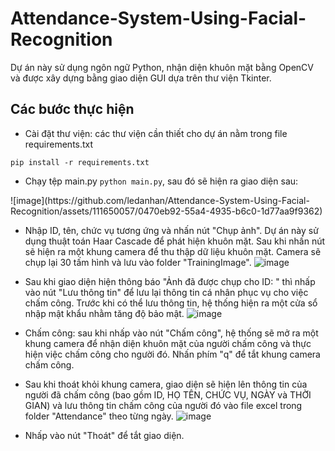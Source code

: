 # Attendance-System-Using-Facial-Recognition
Dự án này sử dụng ngôn ngữ Python, nhận diện khuôn mặt bằng OpenCV và được xây dựng bằng giao diện GUI dựa trên thư viện Tkinter.
## Các bước thực hiện
- Cài đặt thư viện: các thư viện cần thiết cho dự án nằm trong file requirements.txt 
```
pip install -r requirements.txt
```
- Chạy tệp main.py ```python main.py```, sau đó sẽ hiện ra giao diện sau:
<picture>
![image](https://github.com/ledanhan/Attendance-System-Using-Facial-Recognition/assets/111650057/0470eb92-55a4-4935-b6c0-1d77aa9f9362)
</picture> 

- Nhập ID, tên, chức vụ tương ứng và nhấn nút "Chụp ảnh". Dự án này sử dụng thuật toán Haar Cascade để phát hiện khuôn mặt. Sau khi nhấn nút sẽ hiện ra một khung camera để thu thập dữ liệu khuôn mặt. Camera sẽ chụp lại 30 tấm hình và lưu vào folder "TrainingImage".
  <picture>
  ![image](https://github.com/ledanhan/Attendance-System-Using-Facial-Recognition/assets/111650057/27f1d1cc-378c-429a-9610-71d74c3b8e42)
  </picture> 

- Sau khi giao diện hiện thông báo "Ảnh đã được chụp cho ID:  " thì nhấp vào nút "Lưu thông tin" để lưu lại thông tin cá nhân phục vụ cho việc chấm công. Trước khi có thể lưu thông tin, hệ thống hiện ra một cửa sổ nhập mật khẩu nhằm tăng độ bảo mật.
  <picture>
  ![image](https://github.com/ledanhan/Attendance-System-Using-Facial-Recognition/assets/111650057/5eab83f7-33d4-4c33-a706-ffd95d60f8bf)
  </picture> 

- Chấm công: sau khi nhấp vào nút "Chấm công", hệ thống sẽ mở ra một khung camera để nhận diện khuôn mặt của người chấm công và thực hiện việc chấm công cho người đó. Nhấn phím "q" để tắt khung camera chấm công.
  
- Sau khi thoát khỏi khung camera, giao diện sẽ hiện lên thông tin của người đã chấm công (bao gồm ID, HỌ TÊN, CHỨC VỤ, NGÀY và THỜI GIAN) và lưu thông tin chấm công của người đó vào file excel trong folder "Attendance" theo từng ngày.
  <picture>
  ![image](https://github.com/ledanhan/Attendance-System-Using-Facial-Recognition/assets/111650057/84c45086-bfe1-4b5e-acc2-c982c6e8f0fc)
  </picture> 

- Nhấp vào nút "Thoát" để tắt giao diện. 
